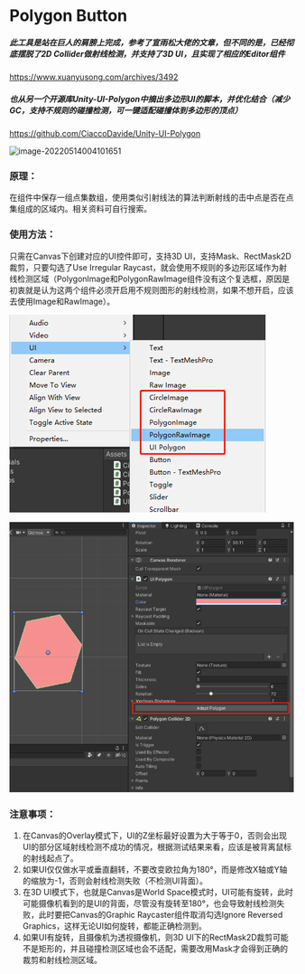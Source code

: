 # Polygon Button



##### 此工具是站在巨人的肩膀上完成，参考了宣雨松大佬的文章，但不同的是，已经彻底摆脱了2D Collider做射线检测，并支持了3D UI，且实现了相应的Editor组件

https://www.xuanyusong.com/archives/3492

##### 也从另一个开源库Unity-UI-Polygon中摘出多边形UI的脚本，并优化结合（减少GC，支持不规则的碰撞检测，可一键适配碰撞体到多边形的顶点）

https://github.com/CiaccoDavide/Unity-UI-Polygon



![image-20220514004101651](https://github.com/H-J-F/PolygonButton/blob/master/Docs/Images/1652462093238.gif)



### 原理：

在组件中保存一组点集数组，使用类似引射线法的算法判断射线的击中点是否在点集组成的区域内。相关资料可自行搜索。



### 使用方法：

只需在Canvas下创建对应的UI控件即可，支持3D UI，支持Mask、RectMask2D裁剪，只要勾选了Use Irregular Raycast，就会使用不规则的多边形区域作为射线检测区域（PolygonImage和PolygonRawImage组件没有这个复选框，原因是初衷就是认为这两个组件必须开启用不规则图形的射线检测，如果不想开启，应该去使用Image和RawImage）。


![image-20220514003622269](https://github.com/H-J-F/PolygonButton/blob/master/Docs/Images/image-20220514003622269.png)

![image-20220514004101651](https://github.com/H-J-F/PolygonButton/blob/master/Docs/Images/image-20220514004101651.png)



### 注意事项：

1. 在Canvas的Overlay模式下，UI的Z坐标最好设置为大于等于0，否则会出现UI的部分区域射线检测不成功的情况，根据测试结果来看，应该是被背离鼠标的射线起点了。
2. 如果UI仅仅做水平或垂直翻转，不要改变欧拉角为180°，而是修改X轴或Y轴的缩放为-1，否则会射线检测失败（不检测UI背面）。
3. 在3D UI模式下，也就是Canvas是World Space模式时，UI可能有旋转，此时可能摄像机看到的是UI的背面，尽管没有旋转至180°，也会导致射线检测失败，此时要把Canvas的Graphic Raycaster组件取消勾选Ignore Reversed Graphics，这样无论UI如何旋转，都能正确检测到。
4. 如果UI有旋转，且摄像机为透视摄像机，则3D UI下的RectMask2D裁剪可能不是矩形的，并且碰撞检测区域也会不适配，需要改用Mask才会得到正确的裁剪和射线检测区域。
